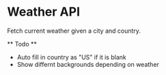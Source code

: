 # Weather API

Fetch current weather given a city and country.

** Todo **
* Auto fill in country as "US" if it is blank
* Show differnt backgrounds depending on weather
